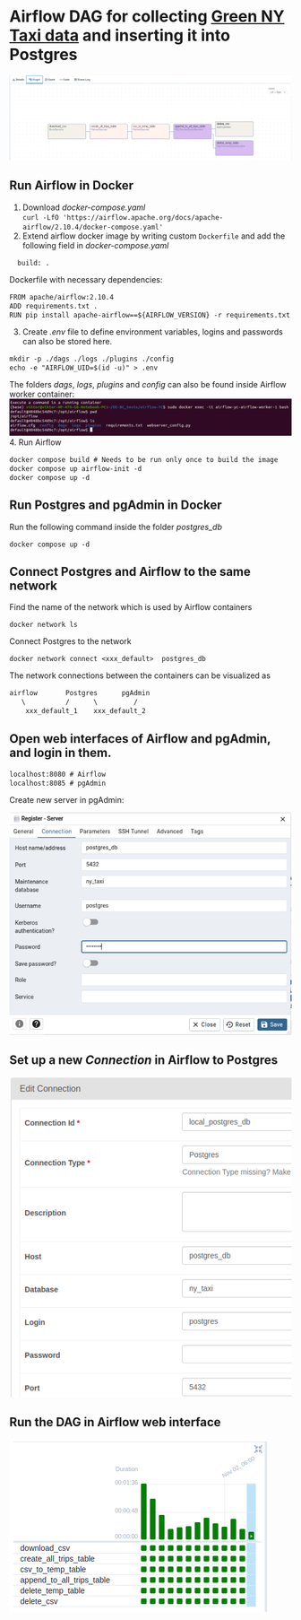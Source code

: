 # Airflow DAG for collecting [Green NY Taxi data](https://github.com/DataTalksClub/nyc-tlc-data/releases/tag/green/download) and inserting it into Postgres
![](assets/graph.png)
## Run Airflow in Docker 

1. Download _docker-compose.yaml_ \
`curl -LfO 'https://airflow.apache.org/docs/apache-airflow/2.10.4/docker-compose.yaml'`
2. Extend airflow docker image by writing custom `Dockerfile` and add the following field in  _docker-compose.yaml_
```
  build: .
```
Dockerfile with necessary dependencies:
```
FROM apache/airflow:2.10.4
ADD requirements.txt .
RUN pip install apache-airflow==${AIRFLOW_VERSION} -r requirements.txt
```
3. Create _.env_ file to define environment variables, logins and passwords can also be stored here.
```
mkdir -p ./dags ./logs ./plugins ./config
echo -e "AIRFLOW_UID=$(id -u)" > .env
```
The folders _dags_, _logs_, _plugins_ and _config_ can also be found inside Airflow worker container:
![](assets/inside_airflow_worker_container.png)
4. Run Airflow
```
docker compose build # Needs to be run only once to build the image
docker compose up airflow-init -d
docker compose up -d
```
## Run Postgres and pgAdmin in Docker
Run the following command inside the folder _postgres_db_
```
docker compose up -d
```
## Connect Postgres and Airflow to the same network
Find the name of the network which is used by Airflow containers
```
docker network ls
```
Connect Postgres to the network
```
docker network connect <xxx_default>  postgres_db
```
The network connections between the containers can be visualized as
```
airflow       Postgres      pgAdmin
   \          /      \         / 
    xxx_default_1    xxx_default_2     
```
## Open web interfaces of Airflow and pgAdmin, and login in them.
```
localhost:8080 # Airflow
localhost:8085 # pgAdmin
```
Create new server in pgAdmin:

![](assets/pg_admin.png)
## Set up a new _Connection_ in Airflow to Postgres
![](assets/airflow_connection.png)
## Run the DAG in Airflow web interface
![](assets/dag_stats.png)

